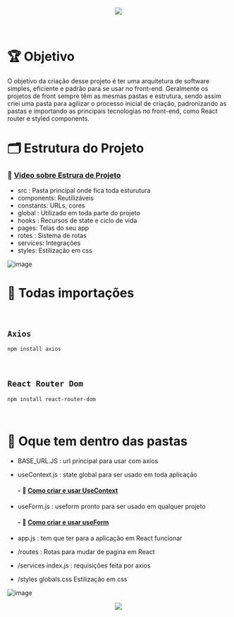 
<h1 align="center">
<img src="https://user-images.githubusercontent.com/60453269/200201779-45446b80-e88e-452e-9b3a-b079799a0267.png">
</h1>

<br/>

# 🏆 Objetivo

<p>
  O objetivo da criação desse projeto é ter uma arquitetura de software simples, eficiente e padrão para se usar no front-end. Geralmente os projetos de front sempre têm as mesmas pastas e  estrutura, sendo assim criei uma pasta para agilizar o processo inicial de criação, padronizando as pastas e importando as principais tecnologias no front-end, como React router e styled components.

</p>



# 🗂 Estrutura do Projeto 

### 🎥 [Video sobre Estrura de Projeto](https://www.youtube.com/watch?v=X2RKRKdqqwM&list=LL&index=11)

- src : Pasta principal onde fica toda esturutura
- components: Reutilizáveis
- constants: URLs, cores
- global : Utilizado em toda parte do projeto
- hooks : Recursos de state e ciclo de vida 
- pages: Telas do seu app
- rotes : Sistema de rotas
- services: Integrações
- styles:  Estilização em css

![image](https://user-images.githubusercontent.com/60453269/187975792-008c1443-4f79-40d9-9c46-952d922aec5e.png)

# 🎣 Todas importações 
<br/> 

## `Axios` 

```Bash
npm install axios

```
<br/> 

## `React Router Dom` 

```Bash
npm install react-router-dom

```
<br/> 


# 📂 Oque tem dentro das pastas

- BASE_URL.JS : url principal para usar com axios 
- useContext.js : state global para ser usado em toda aplicação 

   #### - 🎥 [Como criar e usar UseContext](https://www.youtube.com/watch?v=jo-IV8i5Gdk&list=LL&index=7)
   
- useForm.js : useform pronto para ser usado em qualquer projeto 
   #### - 🎥 [Como criar e usar useForm](https://www.youtube.com/watch?v=8Kn-Xd8mESc)
- app.js : tem que ter para a aplicação em React funcionar
- /routes : Rotas para mudar de pagina em React
- /services index.js : requisições feita por axios 
- /styles globals.css Estilização em css

![image](https://user-images.githubusercontent.com/60453269/187919371-f502d2f6-9f48-4c72-b9bb-136f425ebe2e.png)


<p align="center">
  <img src="https://capsule-render.vercel.app/api?type=waving&color=gradient&height=65&section=footer"/>
</p>
